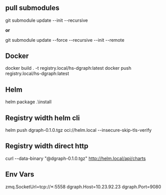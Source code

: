 #
## pull submodules
git submodule update --init --recursive

**or**

git submodule update --force --recursive --init --remote


## Docker
docker build . -t registry.local/hs-dgraph:latest
docker push registry.local/hs-dgraph:latest

## Helm
helm package .\install

## Registry width helm cli
helm push dgraph-0.1.0.tgz  oci://helm.local --insecure-skip-tls-verify

## Registry width direct http
curl --data-binary "@dgraph-0.1.0.tgz" http://helm.local/api/charts

## Env Vars
zmq.SocketUrl=tcp://*:5558
dgraph.Host=10.23.92.23
dgraph.Port=9080
 
